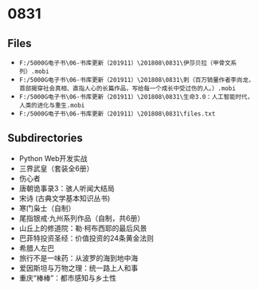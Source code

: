 # 0831

## Files

- `F:/5000G电子书\06-书库更新（201911）\201808\0831\伊莎贝拉（甲骨文系列）.mobi`
- `F:/5000G电子书\06-书库更新（201911）\201808\0831\刺（百万销量作者李尚龙，首部揭穿社会真相、直指人心的长篇作品，写给每一个成长中受过伤的人。）.mobi`
- `F:/5000G电子书\06-书库更新（201911）\201808\0831\生命3.0：人工智能时代，人类的进化与重生.mobi`
- `F:/5000G电子书\06-书库更新（201911）\201808\0831\files.txt`

## Subdirectories

- Python Web开发实战
- 三界武皇（套装全6册）
- 伤心者
- 唐朝诡事录3：骇人听闻大结局
- 宋诗 (古典文学基本知识丛书)
- 寒门枭士（自制）
- 尾指银戒·九州系列作品（自制，共6册）
- 山丘上的修道院：勒·柯布西耶的最后风景
- 巴菲特投资圣经：价值投资的24条黄金法则
- 希腊人左巴
- 旅行不是一味药：从波罗的海到地中海
- 爱因斯坦与万物之理：统一路上人和事
- 重庆“棒棒”：都市感知与乡土性
